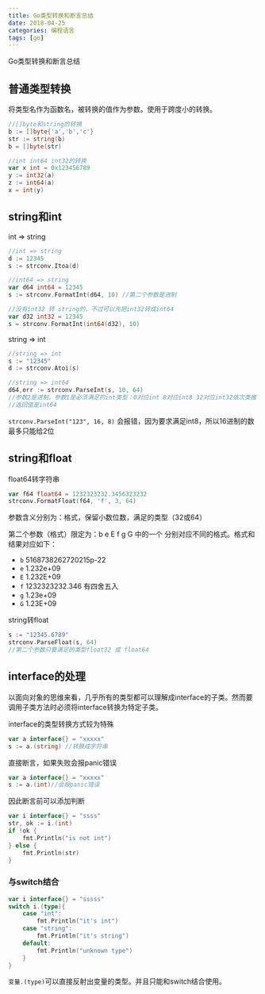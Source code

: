 ```yaml
---
title: Go类型转换和断言总结
date: 2018-04-25
categories: 编程语言
tags: [go]
---
```

Go类型转换和断言总结

<!--more-->

## 普通类型转换
将类型名作为函数名，被转换的值作为参数。使用于跨度小的转换。
```go
//[]byte和string的转换
b := []byte{'a','b','c'}
str := string(b)
b = []byte(str)

//int int64 int32的转换
var x int = 0x123456789
y := int32(a)
z := int64(a)
x = int(y)
```

## string和int
int => string
```go
//int => string
d := 12345
s := strconv.Itoa(d)

//int64 => string
var d64 int64 = 12345
s := strconv.FormatInt(d64, 10) //第二个参数是进制

//没有int32 转 string的，不过可以先把int32转成int64
var d32 int32 = 12345
s = strconv.FormatInt(int64(d32), 10)
```
string => int
```go
//string => int
s := "12345"
d := strconv.Atoi(s)

//string => int64
d64,err := strconv.ParseInt(s, 10, 64)
//参数2是进制，参数1是必须满足的int类型：0对应int 8对应int8 32对应int32依次类推
//返回值是int64
```

`strconv.ParseInt("123", 16, 8)` 会报错，因为要求满足int8，所以16进制的数最多只能给2位

## string和float
float64转字符串
```go
var f64 float64 = 1232323232.3456323232
strconv.FormatFloat(f64, 'f', 3, 64)
```
参数含义分别为：格式，保留小数位数，满足的类型（32或64）

第二个参数（格式）限定为：b e E f g G 中的一个 分别对应不同的格式。格式和结果对应如下：
- `b` 5168738262720215p-22
- `e` 1.232e+09
- `E` 1.232E+09
- `f` 1232323232.346 有四舍五入
- `g` 1.23e+09
- `G` 1.23E+09

string转float
```go
s := "12345.6789"
strconv.ParseFloat(s, 64)
//第二个参数只要满足的类型float32 或 float64
```

## interface的处理
以面向对象的思维来看，几乎所有的类型都可以理解成interface的子类。然而要调用子类方法时必须将interface转换为特定子类。

interface的类型转换方式较为特殊
```go
var a interface{} = "xxxxx"
s := a.(string) //转换成字符串
```

直接断言，如果失败会报panic错误
```go
var a interface{} = "xxxxx"
s := a.(int)//会报panic错误
```

因此断言前可以添加判断
```go
var i interface{} = "ssss"
str, ok := i.(int)
if !ok {
	fmt.Println("is not int")
} else {
	fmt.Println(str)
}
```

### 与switch结合
```go
var i interface{} = "sssss"
switch i.(type){
	case "int":
		fmt.Println("it's int")
	case "string":
		fmt.Println("it's string")
	default:
		fmt.Println("unknown type")
	}
}
```
`变量.(type)`可以直接反射出变量的类型。并且只能和switch结合使用。
